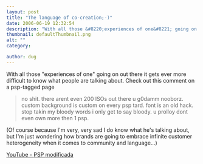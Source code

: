 ```yaml
---
layout: post
title: "The language of co-creation;-)"
date: 2006-06-19 12:32:54
description: "With all those &#8220;experiences of one&#8221; going on out there it gets ever more difficult to know what people are talking about. Check out this comment on a psp-tagged page no shit. there arent even 200 ISOs out there u&#8230;"
thumbnail: defaultThumbnail.png
alt: ""
category: 

author: dug
---
```


<p>With all those "experiences of one" going on out there it gets ever more difficult to know what people are talking about. Check out this comment on a psp-tagged page</p>

<blockquote><p>no shit. there arent even 200  <span class="caps">ISO</span>s out there u g0damm nooborz. custom background is custom on every psp tard. font is an old hack. stop takin my bloody words i only get to say bloody. u prolloy dont even own more then 1 psp.</p></blockquote>

<p>(Of course because I'm very, very sad I do know what he's talking about, but I'm just wondering how brands are going to embrace infinite customer heterogeneity when it comes to community and language...)</p>

<p><a title="YouTube - PSP modificada" href="http://www.youtube.com/watch?v=0NnJaMS2fZI&amp;search=psp">YouTube - <span class="caps">PSP </span>modificada</a></p>
